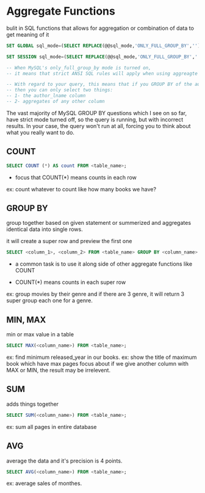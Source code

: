 # Aggregate Functions

bulit in SQL functions that allows for aggregation or combination of data to get meaning of it

``` sql
SET GLOBAL sql_mode=(SELECT REPLACE(@@sql_mode,'ONLY_FULL_GROUP_BY',''));

SET SESSION sql_mode=(SELECT REPLACE(@@sql_mode,'ONLY_FULL_GROUP_BY',''));

-- When MySQL's only_full_group_by mode is turned on,
-- it means that strict ANSI SQL rules will apply when using aggreagte functions like: GROUP BY.

-- With regard to your query, this means that if you GROUP BY of the author_lname column,
-- then you can only select two things:
-- 1- the author_lname column
-- 2- aggregates of any other column
```

The vast majority of MySQL GROUP BY questions which I see on so far, have strict mode turned off, so the query is running, but with incorrect results. In your case, the query won't run at all, forcing you to think about what you really want to do.

## COUNT

``` sql
SELECT COUNT (*) AS count FROM <table_name>;
```

- focus that COUNT(*) means counts in each row

ex: count whatever to count like how many books we have?

## GROUP BY

group together based on given statement or summerized and aggregates identical data into single rows.

it will create a super row and preview the first one

``` sql
SELECT <column_1>, <column_2> FROM <table_name> GROUP BY <column_name>
```

- a common task is to use it along side of other aggregate functions like COUNT

- COUNT(*) means counts in each super row

ex: group movies by their genre and if there are 3 genre, it will return 3 super group each one for a genre.

## MIN, MAX

min or max value in a table

``` sql
SELECT MAX(<column_name>) FROM <table_name>;
```

ex: find minimum released_year in our books.
ex: show the title of maximum book which have max pages
focus about if we give another column with MAX or MIN, the result may be irrelevent.

## SUM

adds things together

``` sql
SELECT SUM(<column_name>) FROM <table_name>;
```

ex: sum all pages in entire database

## AVG

average the data and it's precision is 4 points.

``` sql
SELECT AVG(<column_name>) FROM <table_name>;
```

ex: average sales of monthes.
